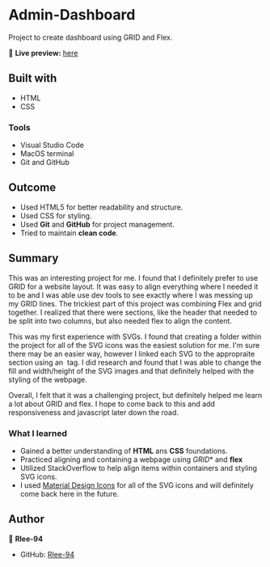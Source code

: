 # Admin-Dashboard

Project to create dashboard using GRID and Flex.

🔗 **Live preview:** [here](https://rlee-94.github.io/Admin-Dashboard/)

## Built with

- HTML
- CSS

### Tools

- Visual Studio Code
- MacOS terminal
- Git and GitHub

## Outcome

- Used HTML5 for better readability and structure.
- Used CSS for styling.
- Used **Git** and **GitHub** for project management.
- Tried to maintain **clean code**.

## Summary
This was an interesting project for me. I found that I definitely prefer to use GRID for a website layout. It was easy to align everything where I needed it to be and I was able use dev tools
to see exactly where I was messing up my GRID lines. The trickiest part of this project was combining Flex and grid together. I realized that there were sections, like the header that needed to be split into two columns, but also needed flex to align the content.

This was my first experience with SVGs. I found that creating a folder within the project for all of the SVG icons was the easiest solution for me. I'm sure there may be an easier way, however I linked each SVG to the appropraite section using an <img> tag. I did research and found that I was able to change the fill and width/height of the SVG images and that definitely helped with the styling of the webpage.

Overall, I felt that it was a challenging project, but definitely helped me learn a lot about GRID and flex. I hope to come back to this and add responsiveness and javascript later down the road. 

### What I learned

- Gained a better understanding of **HTML** ans **CSS** foundations.
- Practiced aligning and containing a webpage using *GRID** and **flex**
- Utilized StackOverflow to help align items within containers and styling SVG icons. 
- I used [Material Design Icons](https://materialdesignicons.com/) for all of the SVG icons and will definitely come back here in the future. 

## Author

👤 **Rlee-94**

- GitHub: [Rlee-94](https://github.com/Rlee-94)